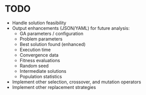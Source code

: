 # TODO

- Handle solution feasibility
- Output enhancements (JSON/YAML) for future analysis:
  - GA parameters / configuration
  - Problem parameters
  - Best solution found (enhanced)
  - Execution time
  - Convergence data
  - Fitness evaluations
  - Random seed
  - Intermediate solutions
  - Population statistics
- Implement other selection, crossover, and mutation operators
- Implement other replacement strategies

